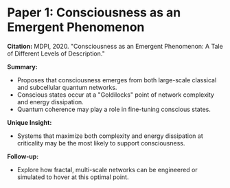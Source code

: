 # Paper 1: Consciousness as an Emergent Phenomenon

**Citation:** MDPI, 2020. "Consciousness as an Emergent Phenomenon: A Tale of Different Levels of Description."

**Summary:**
- Proposes that consciousness emerges from both large-scale classical and subcellular quantum networks.
- Conscious states occur at a "Goldilocks" point of network complexity and energy dissipation.
- Quantum coherence may play a role in fine-tuning conscious states.

**Unique Insight:**
- Systems that maximize both complexity and energy dissipation at criticality may be the most likely to support consciousness.

**Follow-up:**
- Explore how fractal, multi-scale networks can be engineered or simulated to hover at this optimal point.
